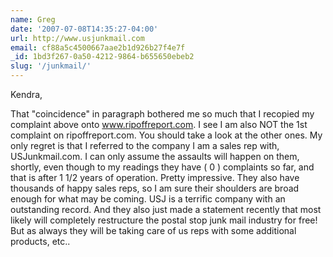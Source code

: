 ```yaml
---
name: Greg
date: '2007-07-08T14:35:27-04:00'
url: http://www.usjunkmail.com
email: cf88a5c4500667aae2b1d926b27f4e7f
_id: 1bd3f267-0a50-4212-9864-b655650ebeb2
slug: '/junkmail/'
---
```


Kendra,

That "coincidence" in paragraph bothered me so much that I recopied my
complaint above onto www.ripoffreport.com. I see I am also NOT the 1st
complaint on ripoffreport.com. You should take a look at the other ones. My
only regret is that I referred to the company I am a sales rep with,
USJunkmail.com. I can only assume the assaults will happen on them, shortly,
even though to my readings they have ( 0 ) complaints so far, and that is
after 1 1/2 years of operation. Pretty impressive. They also have thousands of
happy sales reps, so I am sure their shoulders are broad enough for what may
be coming. USJ is a terrific company with an outstanding record. And they also
just made a statement recently that most likely will completely restructure
the postal stop junk mail industry for free! But as always they will be taking
care of us reps with some additional products, etc..
